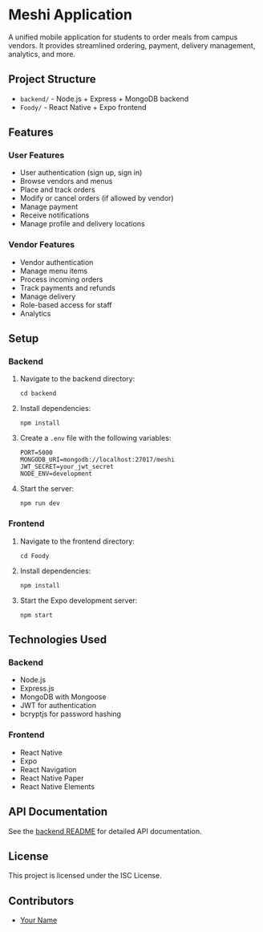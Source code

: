 # Meshi Application

A unified mobile application for students to order meals from campus vendors. It provides streamlined ordering, payment, delivery management, analytics, and more.

## Project Structure

- `backend/` - Node.js + Express + MongoDB backend
- `Foody/` - React Native + Expo frontend

## Features

### User Features

- User authentication (sign up, sign in)
- Browse vendors and menus
- Place and track orders
- Modify or cancel orders (if allowed by vendor)
- Manage payment
- Receive notifications
- Manage profile and delivery locations

### Vendor Features

- Vendor authentication
- Manage menu items
- Process incoming orders
- Track payments and refunds
- Manage delivery
- Role-based access for staff
- Analytics

## Setup

### Backend

1. Navigate to the backend directory:
   ```
   cd backend
   ```

2. Install dependencies:
   ```
   npm install
   ```

3. Create a `.env` file with the following variables:
   ```
   PORT=5000
   MONGODB_URI=mongodb://localhost:27017/meshi
   JWT_SECRET=your_jwt_secret
   NODE_ENV=development
   ```

4. Start the server:
   ```
   npm run dev
   ```

### Frontend

1. Navigate to the frontend directory:
   ```
   cd Foody
   ```

2. Install dependencies:
   ```
   npm install
   ```

3. Start the Expo development server:
   ```
   npm start
   ```

## Technologies Used

### Backend

- Node.js
- Express.js
- MongoDB with Mongoose
- JWT for authentication
- bcryptjs for password hashing

### Frontend

- React Native
- Expo
- React Navigation
- React Native Paper
- React Native Elements

## API Documentation

See the [backend README](backend/README.md) for detailed API documentation.

## License

This project is licensed under the ISC License.

## Contributors

- [Your Name](https://github.com/yourusername) 